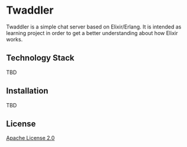 # Twaddler

Twaddler is a simple chat server based on Elixir/Erlang. It is intended as learning project in order to get a better understanding about how Elixir works.

## Technology Stack

TBD

## Installation

TBD

## License

[Apache License 2.0](LICENSE)
